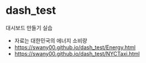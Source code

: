 # dash_test

대시보드 만들기 실습
- 자료는 대한민국의 에너지 소비량
- <https://swany00.github.io/dash_test/Energy.html>
- <https://swany00.github.io/dash_test/NYCTaxi.html>
